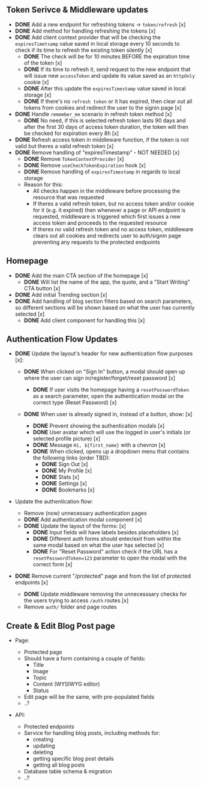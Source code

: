## Token Serivce & Middleware updates

- **DONE** Add a new endpoint for refreshing tokens -> `token/refresh` [x]
- **DONE** Add method for handling refreshing the tokens [x]
- **DONE** Add client context provider that will be checking the `expiresTimetsamp` value saved in local storage
  every 10 seconds to check if its time to refresh the existing token silently [x]
  - **DONE** The check will be for 10 minutes BEFORE the expiration time of the token [x]
  - **DONE** If its time to refresh it, send request to the new endpoint that will issue new `accessToken`
    and update its value saved as an `httpOnly` cookie [x]
  - **DONE** After this update the `expiresTimestamp` value saved in local storage [x]
  - **DONE** If there's no `refresh token` or it has expired, then clear out all tokens from cookies and redirect
    the user to the signin page [x]
- **DONE** Handle `remember_me` scenario in refresh token method [x]
  - **DONE** No need, if this is selected refresh token lasts 90 days and after
    the first 30 days of access token duration, the token will then be
    checked for expiration every 8h [x]
- **DONE** Refresh access token in middleware function, if the token is not valid but theres a valid refresh token [x]
- **DONE** Remove handling of "expiresTimestamp" - NOT NEEDED [x]
  - **DONE** Remove `TokenContextProvider` [x]
  - **DONE** Remove `useCheckTokenExpiration` hook [x]
  - **DONE** Remove handling of `expiresTimestamp` in regards to local storage
  - Reason for this:
    - All checks happen in the middleware before processing the resource that was requested
    - If theres a valid refresh token, but no access token and/or cookie for it (e.g. it expired)
      then whenever a page or API endpoint is requested, middleware is triggered which first issues a new access token
      and proceeds to the requested resource
    - If theres no valid refresh token and no access token, middleware clears out all cookies and redirects user to auth/signin page
      preventing any requests to the protected endpoints

## Homepage

- **DONE** Add the main CTA section of the homepage [x]
  - **DONE** Will list the name of the app, the quote, and a "Start Writing" CTA button [x]
- **DONE** Add initial Trending section [x]
- **DONE** Add handling of blog section filters based on search parameters,
  so different sections will be shown based on what the user has currently selected [x]
  - **DONE** Add client component for handling this [x]

## Authentication Flow Updates

- **DONE** Update the layout's header for new authentication flow purposes [x]:

  - **DONE** When clicked on "Sign In" button, a modal should open up where the user can sign in/register/forget/reset password [x]

    - **DONE** If user visits the homepage having a `resetPasswordToken` as a search parameter, open the authentication modal on the correct type (Reset Password) [x]

  - **DONE** When user is already signed in, instead of a button, show: [x]
    - **DONE** Prevent showing the authentication modals [x]
    - **DONE** User avatar which will use the logged in user's initials (or selected profile picture) [x]
    - **DONE** Message `Hi, ${first_name}` with a chevron [x]
    - **DONE** When clicked, opens up a dropdown menu that contains the following links (order TBD):
      - **DONE** Sign Out [x]
      - **DONE** My Profile [x]
      - **DONE** Stats [x]
      - **DONE** Settings [x]
      - **DONE** Bookmarks [x]

- Update the authentication flow:

  - Remove (now) unnecessary authentication pages
  - **DONE** Add authentication modal component [x]
  - **DONE** Update the layout of the forms: [x]
    - **DONE** Input fields will have labels besides placeholders [x]
    - **DONE** Different auth forms should enter/exit from within the same modal based on what the user has selected [x]
    - **DONE** For "Reset Password" action check if the URL has a `resetPasswordToken=123` parameter to open the modal with the correct form [x]

- **DONE** Remove current "/protected" page and from the list of protected endpoints [x]
  - **DONE** Update middleware removing the unnecesssary checks for the users trying to access `/auth` routes [x]
  - Remove `auth/` folder and page routes

## Create & Edit Blog Post page

- Page:

  - Protected page
  - Should have a form containing a couple of fields:
    - Title
    - Image
    - Topic
    - Content (WYSIWYG editor)
    - Status
  - Edit page will be the same, with pre-populated fields
  - ..?

- API:
  - Protected endpoints
  - Service for handling blog posts, including methods for:
    - creating
    - updating
    - deleting
    - getting specific blog post details
    - getting all blog posts
  - Database table schema & migration
  - ..?
